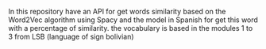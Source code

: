 In this repository have an API for get words similarity based on the Word2Vec algorithm using Spacy and the model in Spanish for get this word with a percentage of similarity.
the vocabulary is based in the modules  1 to 3 from LSB (language of sign bolivian)